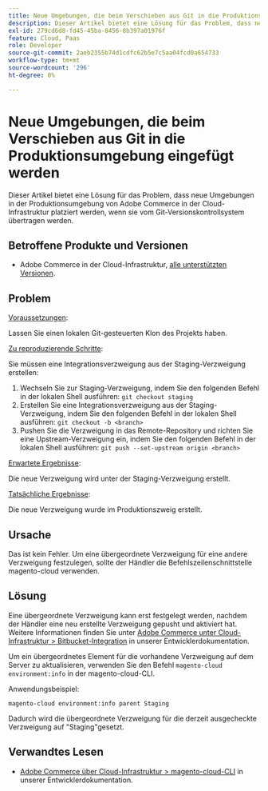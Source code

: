 ```yaml
---
title: Neue Umgebungen, die beim Verschieben aus Git in die Produktionsumgebung eingefügt werden
description: Dieser Artikel bietet eine Lösung für das Problem, dass neue Umgebungen in der Produktionsumgebung von Adobe Commerce in der Cloud-Infrastruktur platziert werden, wenn sie vom Git-Versionskontrollsystem übertragen werden.
exl-id: 279cd6d8-fd45-45ba-8456-8b397a01976f
feature: Cloud, Paas
role: Developer
source-git-commit: 2aeb2355b74d1cdfc62b5e7c5aa04fcd0a654733
workflow-type: tm+mt
source-wordcount: '296'
ht-degree: 0%

---
```


# Neue Umgebungen, die beim Verschieben aus Git in die Produktionsumgebung eingefügt werden

Dieser Artikel bietet eine Lösung für das Problem, dass neue Umgebungen in der Produktionsumgebung von Adobe Commerce in der Cloud-Infrastruktur platziert werden, wenn sie vom Git-Versionskontrollsystem übertragen werden.

## Betroffene Produkte und Versionen

* Adobe Commerce in der Cloud-Infrastruktur, [alle unterstützten Versionen](https://magento.com/sites/default/files/magento-software-lifecycle-policy.pdf).

## Problem

<u>Voraussetzungen</u>:

Lassen Sie einen lokalen Git-gesteuerten Klon des Projekts haben.

<u>Zu reproduzierende Schritte</u>:

Sie müssen eine Integrationsverzweigung aus der Staging-Verzweigung erstellen:

1. Wechseln Sie zur Staging-Verzweigung, indem Sie den folgenden Befehl in der lokalen Shell ausführen: `git checkout staging`
1. Erstellen Sie eine Integrationsverzweigung aus der Staging-Verzweigung, indem Sie den folgenden Befehl in der lokalen Shell ausführen: `git checkout -b <branch>`
1. Pushen Sie die Verzweigung in das Remote-Repository und richten Sie eine Upstream-Verzweigung ein, indem Sie den folgenden Befehl in der lokalen Shell ausführen: `git push --set-upstream origin <branch>`

<u>Erwartete Ergebnisse</u>:

Die neue Verzweigung wird unter der Staging-Verzweigung erstellt.

<u>Tatsächliche Ergebnisse</u>:

Die neue Verzweigung wurde im Produktionszweig erstellt.

## Ursache

Das ist kein Fehler. Um eine übergeordnete Verzweigung für eine andere Verzweigung festzulegen, sollte der Händler die Befehlszeilenschnittstelle magento-cloud verwenden.

## Lösung

Eine übergeordnete Verzweigung kann erst festgelegt werden, nachdem der Händler eine neu erstellte Verzweigung gepusht und aktiviert hat. Weitere Informationen finden Sie unter [Adobe Commerce unter Cloud-Infrastruktur > Bitbucket-Integration](https://experienceleague.adobe.com/en/docs/commerce-cloud-service/user-guide/dev-tools/integrations/bitbucket#create-a-cloud-branch) in unserer Entwicklerdokumentation.

Um ein übergeordnetes Element für die vorhandene Verzweigung auf dem Server zu aktualisieren, verwenden Sie den Befehl `magento-cloud environment:info` in der magento-cloud-CLI.

Anwendungsbeispiel:

`magento-cloud environment:info parent Staging`

Dadurch wird die übergeordnete Verzweigung für die derzeit ausgecheckte Verzweigung auf &quot;Staging&quot;gesetzt.

## Verwandtes Lesen

* [Adobe Commerce über Cloud-Infrastruktur > magento-cloud-CLI](https://experienceleague.adobe.com/en/docs/commerce-cloud-service/user-guide/dev-tools/cloud-cli/cloud-cli-overview) in unserer Entwicklerdokumentation.
